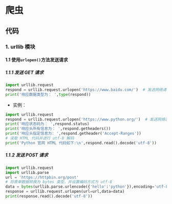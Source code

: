 # 爬虫
## 代码
### 1. urllib 模块
#### 1.1 使用`urlopen()`方法发送请求

##### 1.1.1 发送 GET 请求
```python
import urllib.request
respond = urllib.request.urlopen('https://www.baidu.com/')  # 发送网络请求
print('响应数据类型为： ',type(respond))  
```
- 实例：
```Python
import urllib.request
respond = urllib.request.urlopen('https://www.python.org/')  # 发送网络请求
print('响应状态码为： ',respond.status)
print('响应头所有信息为： ',respond.getheaders())
print('响应头指定信息为: ',respond.getheader('Accept-Ranges'))
# 读取 HTML 代码并进行 utf-8 解码
print('Python 官网 HTML 代码如下:\n',respond.read().decode('utf-8'))
```
##### 1.1.2 发送 POST 请求
```python
import urllib.request
import urllib.parse
url = 'https://httpbin.org/post'
# 将表单数据转换为 bytes 类型，并设置编码方式为 utf-8
data = bytes(urllib.parse.urlencode({'hello':'python'}),encoding='utf-8')
response = urllib.request.urlopen(url=url,data=data)
print(response.read().decode('utf-8'))
```